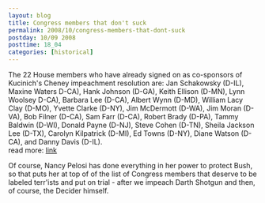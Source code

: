 ```yaml
---
layout: blog
title: Congress members that don't suck
permalink: 2008/10/congress-members-that-dont-suck
postday: 10/09 2008
posttime: 18_04
categories: [historical]
---
```


<p>The 22 House members who have already signed on as co-sponsors of Kucinich's Cheney impeachment resolution are: Jan Schakowsky (D-IL), Maxine Waters D-CA), Hank Johnson (D-GA), Keith Ellison (D-MN), Lynn Woolsey D-CA), Barbara Lee (D-CA), Albert Wynn (D-MD), William Lacy Clay (D-MO), Yvette Clarke (D-NY), Jim McDermott (D-WA), Jim Moran (D-VA), Bob Filner (D-CA), Sam Farr (D-CA), Robert Brady (D-PA), Tammy Baldwin (D-WI), Donald Payne (D-NJ), Steve Cohen (D-TN), Sheila Jackson Lee (D-TX), Carolyn Kilpatrick (D-MI), Ed Towns (D-NY), Diane Watson (D-CA), and Danny Davis (D-IL).<br />
read more: <a href="http://smirkingchimp.com/thread/10925" target="_blank">link</a></p>
<p>Of course, Nancy Pelosi has done everything in her power to protect Bush, so that puts her at top of of the list of Congress members that deserve to be labeled terr'ists and put on trial - after we impeach Darth Shotgun and then, of course, the Decider himself.</p>

